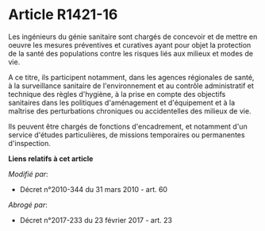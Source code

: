 # Article R1421-16

Les ingénieurs du génie sanitaire sont chargés de concevoir et de mettre en oeuvre les mesures préventives et curatives ayant
pour objet la protection de la santé des populations contre les risques liés aux milieux et modes de vie.

A ce titre, ils participent notamment, dans les agences régionales de santé, à la surveillance sanitaire de l'environnement
et au contrôle administratif et technique des règles d'hygiène, à la prise en compte des objectifs sanitaires dans les
politiques d'aménagement et d'équipement et à la maîtrise des perturbations chroniques ou accidentelles des milieux de vie.

Ils peuvent être chargés de fonctions d'encadrement, et notamment d'un service d'études particulières, de missions
temporaires ou permanentes d'inspection.

**Liens relatifs à cet article**

_Modifié par_:

  - Décret n°2010-344 du 31 mars 2010 - art. 60

_Abrogé par_:

  - Décret n°2017-233 du 23 février 2017 - art. 23
